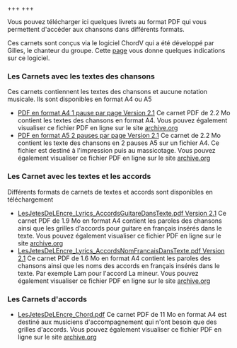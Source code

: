 +++
+++

Vous pouvez télécharger ici quelques livrets au format PDF qui vous permettent d'accéder
aux chansons dans différents formats.

Ces carnets sont conçus via le logiciel ChordV qui a été développé par Gilles, le chanteur
du groupe. Cette [page](ChordV) vous donne quelques indications sur ce logiciel.


### Les Carnets avec les textes des chansons


Ces carnets contiennent les textes des chansons et aucune notation musicale.
Ils sont disponibles en format A4 ou A5

- [PDF en format A4 1 pause par page Version 2.1](https://archive.org/download/les-jetes-del-encre-text-1pause_202505/LesJetesDelEncre_Text_1pause.pdf)  Ce carnet PDF de 2.2 Mo contient les textes des chansons en format A4. Vous pouvez également visualiser ce fichier PDF en ligne sur le site [archive.org](https://archive.org/details/les-jetes-del-encre-text-1pause_202505)
- [PDF en format A5 2 pauses par page Version 2.1](https://archive.org/download/les-jetes-del-encre-text-2pause/LesJetesDelEncre_Text_2pause.pdf)  Ce carnet de 2.2 Mo contient les texte des chansons en 2 pauses A5 sur un fichier A4. Ce fichier est destiné à l'impression puis au massicotage. Vous pouvez également visualiser ce fichier PDF en ligne sur le site [archive.org](https://archive.org/details/les-jetes-del-encre-text-2pause/page/32/mode/2up)



### Les Carnet avec les textes et les accords

Différents formats de carnets de textes et accords sont disponibles en téléchargement

- [LesJetesDeLEncre_Lyrics_AccordsGuitareDansTexte.pdf Version 2.1](https://archive.org/details/les-jetes-del-encre-lyrics-accords-guitare-dans-texte_202505)  Ce carnet PDF de 1.9 Mo en format A4 contient les paroles des chansons ainsi que les grilles d'accords pour guitare en français insérés dans le texte. Vous pouvez également visualiser ce fichier PDF en ligne sur le site [archive.org](https://archive.org/details/les-jetes-de-lencre-lyrics-accords-guitare-dans-texte)
- [LesJetesDeLEncre_Lyrics_AccordsNomFrancaisDansTexte.pdf Version 2.1](https://archive.org/details/les-jetes-del-encre-lyrics-accords-nom-francais-dans-texte_202505)  Ce carnet PDF de 1.6 Mo en format A4 contient les paroles des chansons ainsi que les noms des accords en français insérés dans le texte. Par exemple Lam pour l'accord La mineur. Vous pouvez également visualiser ce fichier PDF en ligne sur le site [archive.org](https://archive.org/details/les-jetes-del-encre-lyrics-accords-nom-francais-dans-texte)


### Les Carnets d'accords

- [LesJetesDeLEncre_Chord.pdf](https://archive.org/download/les-jetes-de-lencre-chord/LesJetesDeLEncre_Chord.pdf)  Ce carnet PDF de 11 Mo en format A4 est destiné aux musiciens d'accompagnement qui n'ont besoin que des grilles d'accords. Vous pouvez également visualiser ce fichier PDF en ligne sur le site [archive.org](https://archive.org/details/les-jetes-de-lencre-chord)



